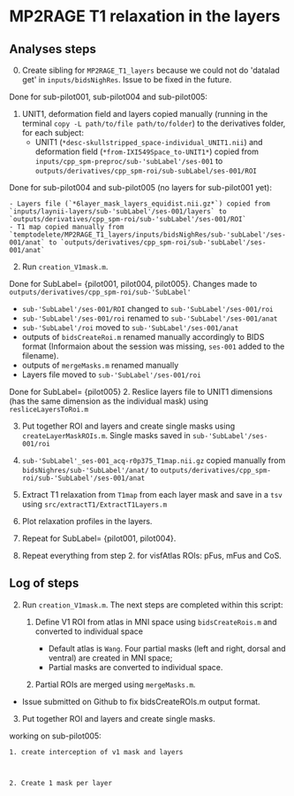# MP2RAGE T1 relaxation in the layers

## Analyses steps
0. Create sibling for `MP2RAGE_T1_layers` because we could not do 'datalad get' in `inputs/bidsNighRes`. Issue to be fixed in the future.

Done for sub-pilot001, sub-pilot004 and sub-pilot005:

1. UNIT1, deformation field and layers copied manually (running in the terminal `copy -L path/to/file path/to/folder`) to the derivatives folder, for each subject:
    - UNIT1 (`*desc-skullstripped_space-individual_UNIT1.nii`) and deformation field (`*from-IXI549Space_to-UNIT1*`) copied from `inputs/cpp_spm-preproc/sub-'subLabel'/ses-001` to `outputs/derivatives/cpp_spm-roi/sub-subLabel/ses-001/ROI`

Done for sub-pilot004 and sub-pilot005 (no layers for sub-pilot001 yet):

    - Layers file (`*6layer_mask_layers_equidist.nii.gz*`) copied from `inputs/laynii-layers/sub-'subLabel'/ses-001/layers` to `outputs/derivatives/cpp_spm-roi/sub-'subLabel'/ses-001/ROI`
    - T1 map copied manually from `temptodelete/MP2RAGE_T1_layers/inputs/bidsNighRes/sub-'subLabel'/ses-001/anat` to `outputs/derivatives/cpp_spm-roi/sub-'subLabel'/ses-001/anat`

2. Run `creation_V1mask.m`.

Done for SubLabel= {pilot001, pilot004, pilot005}.
Changes made to `outputs/derivatives/cpp_spm-roi/sub-'SubLabel'`
- `sub-'SubLabel'/ses-001/ROI` changed to `sub-'SubLabel'/ses-001/roi`
- `sub-'SubLabel'/ses-001/roi` renamed to `sub-'SubLabel'/ses-001/anat`
- `sub-'SubLabel'/roi` moved to `sub-'SubLabel'/ses-001/anat`
- outputs of `bidsCreateRoi.m` renamed manually accordingly to BIDS format (Informaion about the session was missing, `ses-001` added to the filename).
- outputs of `mergeMasks.m` renamed manually
- Layers file moved to `sub-'SubLabel'/ses-001/roi`

Done for SubLabel= {pilot005}
2. Reslice layers file to UNIT1 dimensions (has the same dimension as the individual mask) using `resliceLayersToRoi.m`

3. Put together ROI and layers and create single masks using `createLayerMaskROIs.m`. Single masks saved in `sub-'SubLabel'/ses-001/roi`

3. `sub-'SubLabel'_ses-001_acq-r0p375_T1map.nii.gz` copied manually from `bidsNighres/sub-'SubLabel'/anat/` to `outputs/derivatives/cpp_spm-roi/sub-'SubLabel'/ses-001/anat`

4. Extract T1 relaxation from `T1map` from each layer mask and save in a `tsv` using `src/extractT1/ExtractT1Layers.m`

6. Plot relaxation profiles in the layers.

5. Repeat for SubLabel= {pilot001, pilot004}.

6. Repeat everything from step 2. for visfAtlas ROIs: pFus, mFus and CoS.


## Log of steps
2. Run `creation_V1mask.m`. The next steps are completed within this script:

    1. Define V1 ROI from atlas in MNI space using `bidsCreateRois.m` and converted to individual space
        - Default atlas is `Wang`. Four partial masks (left and right, dorsal and ventral) are created in MNI space; 
        - Partial masks are converted to individual space.

    2. Partial ROIs are merged using `mergeMasks.m`.

- Issue submitted on Github to fix bidsCreateROIs.m output format.

3. Put together ROI and layers and create single masks.

working on sub-pilot005:

    1. create interception of v1 mask and layers



    2. Create 1 mask per layer
